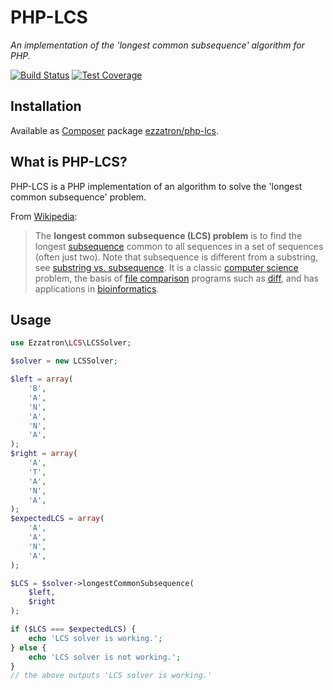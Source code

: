 # PHP-LCS

*An implementation of the 'longest common subsequence' algorithm for PHP.*

[![Build Status]](http://travis-ci.org/ezzatron/php-lcs)
[![Test Coverage]](http://ezzatron.com/php-lcs/artifacts/tests/coverage/)

## Installation

Available as [Composer](http://getcomposer.org/) package
[ezzatron/php-lcs](https://packagist.org/packages/ezzatron/php-lcs).

## What is PHP-LCS?

PHP-LCS is a PHP implementation of an algorithm to solve the 'longest common
subsequence' problem.

From [Wikipedia](http://en.wikipedia.org/wiki/Longest_common_subsequence_problem):

> The **longest common subsequence (LCS) problem** is to find the longest
> [subsequence](http://en.wikipedia.org/wiki/Subsequence) common to all
> sequences in a set of sequences (often just two). Note that subsequence is
> different from a substring, see
> [substring vs. subsequence](http://en.wikipedia.org/wiki/Subsequence#Substring_vs._subsequence).
> It is a classic [computer science](http://en.wikipedia.org/wiki/Computer_science)
> problem, the basis of [file comparison](http://en.wikipedia.org/wiki/File_comparison)
> programs such as [diff](http://en.wikipedia.org/wiki/Diff), and has
> applications in [bioinformatics](http://en.wikipedia.org/wiki/Bioinformatics).

## Usage

```php
use Ezzatron\LCS\LCSSolver;

$solver = new LCSSolver;

$left = array(
    'B',
    'A',
    'N',
    'A',
    'N',
    'A',
);
$right = array(
    'A',
    'T',
    'A',
    'N',
    'A',
);
$expectedLCS = array(
    'A',
    'A',
    'N',
    'A',
);

$LCS = $solver->longestCommonSubsequence(
    $left,
    $right
);

if ($LCS === $expectedLCS) {
    echo 'LCS solver is working.';
} else {
    echo 'LCS solver is not working.';
}
// the above outputs 'LCS solver is working.'
```

<!-- references -->
[Build Status]: https://raw.github.com/ezzatron/php-lcs/gh-pages/artifacts/images/icecave/regular/build-status.png
[Test Coverage]: https://raw.github.com/ezzatron/php-lcs/gh-pages/artifacts/images/icecave/regular/coverage.png
